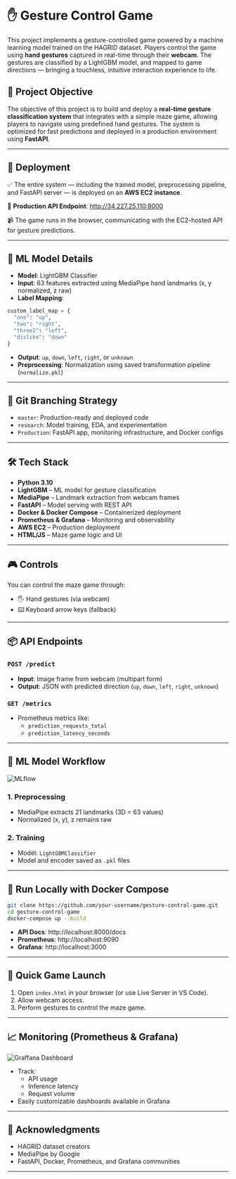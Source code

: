 
# ✋ Gesture Control Game

This project implements a gesture-controlled game powered by a machine learning model trained on the HAGRID dataset. Players control the game using **hand gestures** captured in real-time through their **webcam**. The gestures are classified by a LightGBM model, and mapped to game directions — bringing a touchless, intuitive interaction experience to life.

## 🎯 Project Objective

The objective of this project is to build and deploy a **real-time gesture classification system** that integrates with a simple maze game, allowing players to navigate using predefined hand gestures. The system is optimized for fast predictions and deployed in a production environment using **FastAPI**.

---

## 🚀 Deployment

✅ The entire system — including the trained model, preprocessing pipeline, and FastAPI server — is deployed on an **AWS EC2 instance**.

📎 **Production API Endpoint**: http://34.227.25.110:8000

📹 The game runs in the browser, communicating with the EC2-hosted API for gesture predictions.

---

## 🧠 ML Model Details

- **Model**: LightGBM Classifier
- **Input**: 63 features extracted using MediaPipe hand landmarks (x, y normalized, z raw)
- **Label Mapping**:
```python
custom_label_map = {
  "one": "up",
  "two": "right",
  "three2": "left",
  "dislike": "down"
}
```
- **Output**: `up`, `down`, `left`, `right`, or `unknown`
- **Preprocessing**: Normalization using saved transformation pipeline (`normalize.pkl`)

---

## 🌳 Git Branching Strategy

- `master`: Production-ready and deployed code
- `research`: Model training, EDA, and experimentation
- `Production`: FastAPI app, monitoring infrastructure, and Docker configs

---

## 🛠 Tech Stack

- **Python 3.10**
- **LightGBM** – ML model for gesture classification
- **MediaPipe** – Landmark extraction from webcam frames
- **FastAPI** – Model serving with REST API
- **Docker & Docker Compose** – Containerized deployment
- **Prometheus & Grafana** – Monitoring and observability
- **AWS EC2** – Production deployment
- **HTML/JS** – Maze game logic and UI

---

## 🎮 Controls

You can control the maze game through:

- 🖐️ Hand gestures (via webcam)
- ⌨️ Keyboard arrow keys (fallback)

---

## 📦 API Endpoints

### `POST /predict`

- **Input**: Image frame from webcam (multipart form)
- **Output**: JSON with predicted direction (`up`, `down`, `left`, `right`, `unknown`)

### `GET /metrics`

- Prometheus metrics like:
  - `prediction_requests_total`
  - `prediction_latency_seconds`

---

## 🧪 ML Model Workflow
![MLflow](https://github.com/user-attachments/assets/dfb55842-9524-4302-98b4-777eedfdf2b5)


### 1. Preprocessing

- MediaPipe extracts 21 landmarks (3D = 63 values)
- Normalized (x, y), z remains raw

### 2. Training

- Model: `LightGBMClassifier`
- Model and encoder saved as `.pkl` files

---



## 🐳 Run Locally with Docker Compose

```bash
git clone https://github.com/your-username/gesture-control-game.git
cd gesture-control-game
docker-compose up --build
```

- **API Docs**: http://localhost:8000/docs  
- **Prometheus**: http://localhost:9090  
- **Grafana**: http://localhost:3000  

---

## 🚀 Quick Game Launch

1. Open `index.html` in your browser (or use Live Server in VS Code).
2. Allow webcam access.
3. Perform gestures to control the maze game.

---

## 📈 Monitoring (Prometheus & Grafana)
![Graffana Dashboard](https://github.com/user-attachments/assets/71aaca19-e1bf-4d3f-860b-819b177a3102)

- Track:
  - API usage
  - Inference latency
  - Request volume
- Easily customizable dashboards available in Grafana




---

## 🤝 Acknowledgments

- HAGRID dataset creators
- MediaPipe by Google
- FastAPI, Docker, Prometheus, and Grafana communities

---

